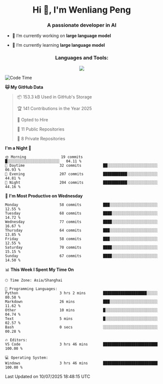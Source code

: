 <h1 align="center">Hi 👋, I'm Wenliang Peng</h1>
<h3 align="center">A passionate developer in AI</h3>

- 🔭 I’m currently working on **large language model**

- 🌱 I’m currently learning **large language model**

<!-- <h3 align="left">Connect with me:</h3> -->
<!-- <p align="left">
</p> -->

<h3 align="center">Languages and Tools:</h3>
<p align="center">
  <a href="https://skillicons.dev">
    <img src="https://skillicons.dev/icons?i=cpp,ros,docker,azure,git,linux,py,pytorch,cmake,githubactions,powershell,md&perline=6" />
  </a>
</p>


<!-- <p><img align="center" src="https://github-readme-stats.vercel.app/api/top-langs?username=bpwl0121&show_icons=true&locale=en&layout=compact" alt="bpwl0121" /></p> -->

<!-- <p><img align="center" src="https://github-readme-streak-stats.herokuapp.com/?user=bpwl0121&" alt="bpwl0121" /></p> -->

<!--START_SECTION:waka-->
![Code Time](http://img.shields.io/badge/Code%20Time-304%20hrs%208%20mins-blue)

**🐱 My GitHub Data** 

> 📦 153.3 kB Used in GitHub's Storage 
 > 
> 🏆 141 Contributions in the Year 2025
 > 
> 💼 Opted to Hire
 > 
> 📜 11 Public Repositories 
 > 
> 🔑 8 Private Repositories 
 > 
**I'm a Night 🦉** 

```text
🌞 Morning                19 commits          █░░░░░░░░░░░░░░░░░░░░░░░░   04.11 % 
🌆 Daytime                32 commits          ██░░░░░░░░░░░░░░░░░░░░░░░   06.93 % 
🌃 Evening                207 commits         ███████████░░░░░░░░░░░░░░   44.81 % 
🌙 Night                  204 commits         ███████████░░░░░░░░░░░░░░   44.16 % 
```
📅 **I'm Most Productive on Wednesday** 

```text
Monday                   58 commits          ███░░░░░░░░░░░░░░░░░░░░░░   12.55 % 
Tuesday                  68 commits          ████░░░░░░░░░░░░░░░░░░░░░   14.72 % 
Wednesday                77 commits          ████░░░░░░░░░░░░░░░░░░░░░   16.67 % 
Thursday                 64 commits          ███░░░░░░░░░░░░░░░░░░░░░░   13.85 % 
Friday                   58 commits          ███░░░░░░░░░░░░░░░░░░░░░░   12.55 % 
Saturday                 70 commits          ████░░░░░░░░░░░░░░░░░░░░░   15.15 % 
Sunday                   67 commits          ████░░░░░░░░░░░░░░░░░░░░░   14.50 % 
```


📊 **This Week I Spent My Time On** 

```text
🕑︎ Time Zone: Asia/Shanghai

💬 Programming Languages: 
Python                   3 hrs 2 mins        ████████████████████░░░░░   80.58 % 
Markdown                 26 mins             ███░░░░░░░░░░░░░░░░░░░░░░   11.62 % 
Other                    10 mins             █░░░░░░░░░░░░░░░░░░░░░░░░   04.74 % 
Text                     5 mins              █░░░░░░░░░░░░░░░░░░░░░░░░   02.57 % 
Bash                     0 secs              ░░░░░░░░░░░░░░░░░░░░░░░░░   00.28 % 

🔥 Editors: 
VS Code                  3 hrs 46 mins       █████████████████████████   100.00 % 

💻 Operating System: 
Windows                  3 hrs 46 mins       █████████████████████████   100.00 % 
```


 Last Updated on 10/07/2025 18:48:15 UTC
<!--END_SECTION:waka-->
